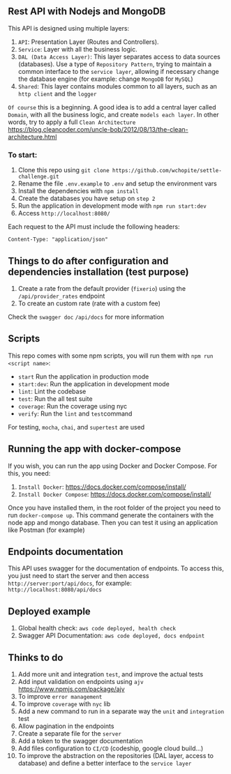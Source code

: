 ## Rest API with Nodejs and MongoDB

This API is designed using multiple layers:

1. `API`: Presentation Layer (Routes and Controllers).
2. `Service`: Layer with all the business logic.
3. `DAL (Data Access Layer)`: This layer separates access to data sources (databases). Use a type of `Repository Pattern`, trying to maintain a common interface to the `service layer`, allowing if necessary change the database engine (for example: change `MongoDB` for `MySQL`)
4. `Shared`: This layer contains modules common to all layers, such as an `http client` and the `logger`

`Of course` this is a beginning. A good idea is to add a central layer called `Domain`, with all the business logic, and create `models each layer`. In other words, try to apply a full `Clean Architecture`  https://blog.cleancoder.com/uncle-bob/2012/08/13/the-clean-architecture.html

### To start:

1. Clone this repo using `git clone https://github.com/wchopite/settle-challenge.git`
2. Rename the file `.env.example` to `.env` and setup the environment vars
4. Install the dependencies with `npm install`
5. Create the databases you have setup on `step 2`
6. Run the application in development mode with `npm run start:dev`
7. Access `http://localhost:8080/`

Each request to the API must include the following headers:

```
Content-Type: "application/json"
```

## Things to do after configuration and dependencies installation (test purpose)

1. Create a rate from the default provider (`fixerio`) using the `/api/provider_rates` endpoint
2. To create an custom rate (rate with a custom fee)

Check the `swagger doc` `/api/docs` for more information

## Scripts

This repo comes with some npm scripts, you will run them with `npm run <script name>`:

- `start` Run the application in production mode
- `start:dev`: Run the application in development mode
- `lint`: Lint the codebase
- `test`: Run the all test suite
- `coverage`: Run the coverage using nyc
- `verify`: Run the `lint` and `test`command

For testing, `mocha`, `chai`, and `supertest` are used

## Running the app with docker-compose

If you wish, you can run the app using Docker and Docker Compose. For this, you need:

1. `Install Docker`: https://docs.docker.com/compose/install/
2. `Install Docker Compose`: https://docs.docker.com/compose/install/

Once you have installed them, in the root folder of the project you need to run `docker-compose up`. This command generate the containers with the node app and mongo database. Then you can test it using an application like Postman (for example)

## Endpoints documentation

This API uses swagger for the documentation of endpoints. To access this, you just need to start the server and then access `http://server:port/api/docs`, for example:` http://localhost:8080/api/docs`

## Deployed example

1. Global health check: `aws code deployed, health check`
2. Swagger API Documentation: `aws code deployed, docs endpoint`

## Thinks to do

1. Add more unit and integration `test`, and improve the actual tests
2. Add input validation on endpoints using `ajv` https://www.npmjs.com/package/ajv
3. To improve `error management`
4. To improve `coverage` with `nyc` lib
5. Add a new command to run in a separate way the `unit` and `integration` test
6. Allow pagination in the endpoints
7. Create a separate file for the `server`
8. Add a token to the swagger documentation
9. Add files configuration to `CI/CD` (codeship, google cloud build...)
10. To improve the abstraction on the repositories (DAL layer, access to database) and define a better interface to the `service layer`
